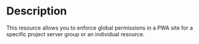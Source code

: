 # Description

This resource allows you to enforce global permissions in a PWA site for a
specific project server group or an individual resource.
